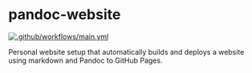 # pandoc-website
[![.github/workflows/main.yml](https://github.com/flowinho/pandoc-website/actions/workflows/main.yml/badge.svg)](https://github.com/flowinho/pandoc-website/actions/workflows/main.yml)

Personal website setup that automatically builds and deploys a website using markdown and Pandoc to GitHub Pages.

